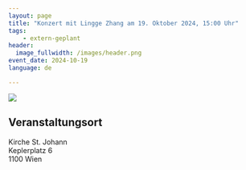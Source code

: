 ```yaml
---
layout: page
title: "Konzert mit Lingge Zhang am 19. Oktober 2024, 15:00 Uhr"
tags:
    - extern-geplant
header:
  image_fullwidth: /images/header.png
event_date: 2024-10-19
language: de

---
```


<img src="/images/extern/2024-10-19.png"/>

## Veranstaltungsort

Kirche St. Johann<br>
Keplerplatz 6<br>
1100 Wien



<div
    data-service="googlemaps"
    data-id="!1m18!1m12!1m3!1d527.9042259898666!2d16.3759787478281!3d48.17828672552534!2m3!1f0!2f0!3f0!3m2!1i1024!2i768!4f13.1!3m3!1m2!1s0x476da9cffa285389%3A0xcc48ffcbc960205e!2sKatholische%20Kirche%20St.%20Johann%20Evangelist%20(St.%20Johann%20Evangelist)!5e0!3m2!1sde!2sat!4v1729063194724!5m2!1sde!2sat"
    data-autoscale
></div>


